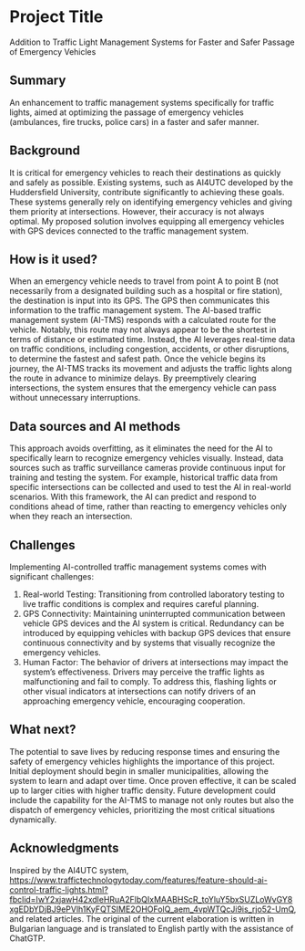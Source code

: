 
# Project Title

Addition to Traffic Light Management Systems for Faster and Safer Passage of Emergency Vehicles

## Summary

An enhancement to traffic management systems specifically for traffic lights, aimed at optimizing the passage of emergency vehicles (ambulances, fire trucks, police cars) in a faster and safer manner.

## Background

It is critical for emergency vehicles to reach their destinations as quickly and safely as possible. Existing systems, such as AI4UTC developed by the Huddersfield University, contribute significantly to achieving these goals. These systems generally rely on identifying emergency vehicles and giving them priority at intersections. However, their accuracy is not always optimal. My proposed solution involves equipping all emergency vehicles with GPS devices connected to the traffic management system.

## How is it used?

When an emergency vehicle needs to travel from point A to point B (not necessarily from a designated building such as a hospital or fire station), the destination is input into its GPS. The GPS then communicates this information to the traffic management system.
The AI-based traffic management system (AI-TMS) responds with a calculated route for the vehicle. Notably, this route may not always appear to be the shortest in terms of distance or estimated time. Instead, the AI leverages real-time data on traffic conditions, including congestion, accidents, or other disruptions, to determine the fastest and safest path.
Once the vehicle begins its journey, the AI-TMS tracks its movement and adjusts the traffic lights along the route in advance to minimize delays. By preemptively clearing intersections, the system ensures that the emergency vehicle can pass without unnecessary interruptions.

## Data sources and AI methods

This approach avoids overfitting, as it eliminates the need for the AI to specifically learn to recognize emergency vehicles visually. Instead, data sources such as traffic surveillance cameras provide continuous input for training and testing the system.
For example, historical traffic data from specific intersections can be collected and used to test the AI in real-world scenarios. With this framework, the AI can predict and respond to conditions ahead of time, rather than reacting to emergency vehicles only when they reach an intersection.

## Challenges

Implementing AI-controlled traffic management systems comes with significant challenges:
1.	Real-world Testing: Transitioning from controlled laboratory testing to live traffic conditions is complex and requires careful planning.
2.	GPS Connectivity: Maintaining uninterrupted communication between vehicle GPS devices and the AI system is critical. Redundancy can be introduced by equipping vehicles with backup GPS devices that ensure continuous connectivity and by systems that visually recognize the emergency vehicles. 
3.	Human Factor: The behavior of drivers at intersections may impact the system’s effectiveness. Drivers may perceive the traffic lights as malfunctioning and fail to comply. To address this, flashing lights or other visual indicators at intersections can notify drivers of an approaching emergency vehicle, encouraging cooperation.

## What next?

The potential to save lives by reducing response times and ensuring the safety of emergency vehicles highlights the importance of this project. Initial deployment should begin in smaller municipalities, allowing the system to learn and adapt over time. Once proven effective, it can be scaled up to larger cities with higher traffic density.
Future development could include the capability for the AI-TMS to manage not only routes but also the dispatch of emergency vehicles, prioritizing the most critical situations dynamically.

## Acknowledgments

Inspired by the AI4UTC system, https://www.traffictechnologytoday.com/features/feature-should-ai-control-traffic-lights.html?fbclid=IwY2xjawH42xdleHRuA2FlbQIxMAABHScR_toYluY5bxSUZLoWvGY8xgEDbYDjBJ9ePVlh1KyFQTSIME2OHOFolQ_aem_4vpWTQcJi9is_rjo52-UmQ, and related articles.
The original of the current elaboration is written in Bulgarian language and is translated to English partly with the assistance of ChatGTP.
